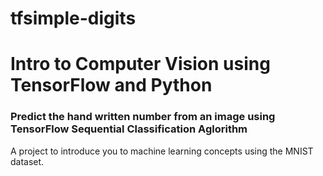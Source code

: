 # tfsimple-digits

# Intro to Computer Vision using TensorFlow and Python
### Predict the hand written number from an image using TensorFlow Sequential Classification Aglorithm
A project to introduce you to machine learning concepts using the MNIST dataset.
